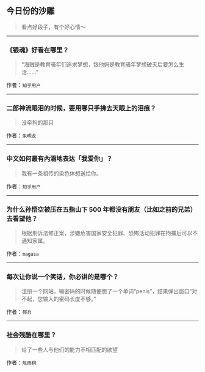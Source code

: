 ## 今日份的沙雕

> 看点好段子，有个好心情～


 
---

### 《银魂》好看在哪里？

> “海贼是教育骚年们追求梦想，银他妈是教育骚年梦想破灭后要怎么生活……”


作者：`知乎用户`

---

### 二郎神流眼泪的时候，要用哪只手拂去天眼上的泪痕？

> 没牵狗的那只


作者：`朱明龙`

---

### 中文如何最有內涵地表达「我爱你」？

> 我有一条祖传的染色体想送给你。


作者：`知乎用户`

---

### 为什么孙悟空被压在五指山下 500 年都没有朋友（比如之前的兄弟）去看望他？

> 根据刑诉法修正案，涉嫌危害国家安全犯罪、恐怖活动犯罪在拘捕后可以不通知家属。


作者：`magasa`

---

### 每次让你说一个笑话，你必讲的是哪个？

> 注册一个网站，输密码的时候随便想了一个单词“penis”，结果弹出窗口“对不起，您输入的密码长度不够。”


作者：`郝兵`

---

### 社会残酷在哪里？

> 给了一些人与他们的能力不相匹配的欲望


作者：`陈雨桐`